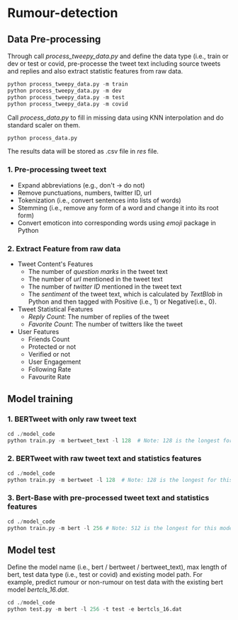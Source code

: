 # Rumour-detection

## Data Pre-processing
Through call *process_tweepy_data.py* and define the data type (i.e., train or dev or test or covid, pre-processe the tweet text including source tweets and replies and also extract statistic features from raw data.
```python
python process_tweepy_data.py -m train
python process_tweepy_data.py -m dev
python process_tweepy_data.py -m test
python process_tweepy_data.py -m covid
```
Call *process_data.py* to fill in missing data using KNN interpolation and do standard scaler on them.
```python
python process_data.py
```
The results data will be stored as .csv file in *res* file.
### 1. Pre-processing tweet text
- Expand abbreviations (e.g., don't -> do not)
- Remove punctuations, numbers, twitter ID, url
- Tokenization (i.e., convert sentences into lists of words)
- Stemming (i.e., remove any form of a word and change it into its root form)
- Convert emoticon into corresponding words using *emoji* package in Python
### 2. Extract Feature from raw data
- Tweet Content's Features
  -  The number of *question marks* in the tweet text
  - The number of *url* mentioned in the tweet text
  - The number of *twitter ID* mentioned in the tweet text
  - The *sentiment* of the tweet text, which is calculated by *TextBlob* in Python and then tagged with Positive (i.e., 1) or Negative(i.e., 0). 
- Tweet Statistical Features
  - *Reply Count*: The number of replies of the tweet 
  - *Favorite Count*: The number of twitters like the tweet
- User Features
  - Friends Count
  - Protected or not
  - Verified or not
  - User Engagement
  - Following Rate
  - Favourite Rate   
## Model training
### 1. BERTweet with only raw tweet text
```python
cd ./model_code
python train.py -m bertweet_text -l 128  # Note: 128 is the longest for this model
```
### 2. BERTweet with raw tweet text and statistics features
```python
cd ./model_code
python train.py -m bertweet -l 128  # Note: 128 is the longest for this model
```
### 3. Bert-Base with pre-processed tweet text and statistics features
```python
cd ./model_code
python train.py -m bert -l 256 # Note: 512 is the longest for this model
```
## Model test
Define the model name (i.e., bert / bertweet / bertweet_text), max length of bert, test data type (i.e., test or covid) and existing model path.
For example, predict rumour or non-rumour on test data with the existing bert model *bertcls_16.dat*.
```python 
cd ./model_code
python test.py -m bert -l 256 -t test -e bertcls_16.dat
```
